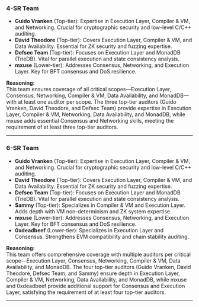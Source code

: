 ### **4-SR Team**
- **Guido Vranken** (Top-tier): Expertise in Execution Layer, Compiler & VM, and Networking. Crucial for cryptographic security and low-level C/C++ auditing.
- **David Theodore** (Top-tier): Covers Execution Layer, Compiler & VM, and Data Availability. Essential for ZK security and fuzzing expertise.
- **Defsec Team** (Top-tier): Focuses on Execution Layer and MonadDB (TrieDB). Vital for parallel execution and state consistency analysis.
- **mxuse** (Lower-tier): Addresses Consensus, Networking, and Execution Layer. Key for BFT consensus and DoS resilience.

**Reasoning:**  
This team ensures coverage of all critical scopes—Execution Layer, Consensus, Networking, Compiler & VM, Data Availability, and MonadDB—with at least one auditor per scope. The three top-tier auditors (Guido Vranken, David Theodore, and Defsec Team) provide expertise in Execution Layer, Compiler & VM, Networking, Data Availability, and MonadDB, while mxuse adds essential Consensus and Networking skills, meeting the requirement of at least three top-tier auditors.

---

### **6-SR Team**
- **Guido Vranken** (Top-tier): Expertise in Execution Layer, Compiler & VM, and Networking. Crucial for cryptographic security and low-level C/C++ auditing.
- **David Theodore** (Top-tier): Covers Execution Layer, Compiler & VM, and Data Availability. Essential for ZK security and fuzzing expertise.
- **Defsec Team** (Top-tier): Focuses on Execution Layer and MonadDB (TrieDB). Vital for parallel execution and state consistency analysis.
- **Sammy** (Top-tier): Specializes in Compiler & VM and Execution Layer. Adds depth with VM non-determinism and ZK system expertise.
- **mxuse** (Lower-tier): Addresses Consensus, Networking, and Execution Layer. Key for BFT consensus and DoS resilience.
- **0xdeadbeef** (Lower-tier): Specializes in Execution Layer and Consensus. Strengthens EVM compatibility and chain stability auditing.

**Reasoning:**  
This team offers comprehensive coverage with multiple auditors per critical scope—Execution Layer, Consensus, Networking, Compiler & VM, Data Availability, and MonadDB. The four top-tier auditors (Guido Vranken, David Theodore, Defsec Team, and Sammy) ensure depth in Execution Layer, Compiler & VM, Networking, Data Availability, and MonadDB, while mxuse and 0xdeadbeef provide additional support for Consensus and Execution Layer, satisfying the requirement of at least four top-tier auditors.

---